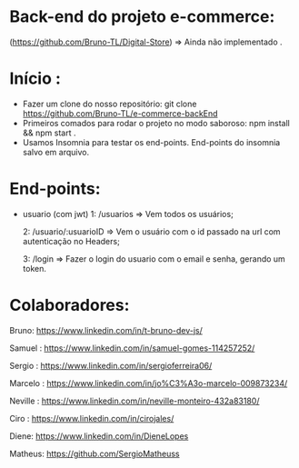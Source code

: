 # Back-end do projeto e-commerce:
(https://github.com/Bruno-TL/Digital-Store) => Ainda não implementado .

# Início :
- Fazer um clone do nosso repositório: git clone https://github.com/Bruno-TL/e-commerce-backEnd
- Primeiros comados para rodar o projeto no modo saboroso: npm install && npm start .
- Usamos Insomnia para testar os end-points. End-points do insomnia salvo em arquivo.

# End-points:
- usuario (com jwt)
  1: /usuarios =>  Vem todos os usuários;
  
  2: /usuario/:usuarioID => Vem o usuário com o id passado na url com autenticação no Headers;
  
  3: /login => Fazer o login do usuario com o email e senha, gerando um token.


# Colaboradores:
Bruno: https://www.linkedin.com/in/t-bruno-dev-js/

Samuel :  https://www.linkedin.com/in/samuel-gomes-114257252/

Sergio : https://www.linkedin.com/in/sergioferreira06/

Marcelo : https://www.linkedin.com/in/jo%C3%A3o-marcelo-009873234/

Neville : https://www.linkedin.com/in/neville-monteiro-432a83180/

Ciro : https://www.linkedin.com/in/cirojales/

Diene:  https://www.linkedin.com/in/DieneLopes 

Matheus: https://github.com/SergioMatheuss

